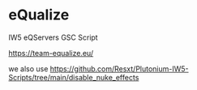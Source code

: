 # eQualize
IW5 eQServers GSC Script


https://team-equalize.eu/



we also use https://github.com/Resxt/Plutonium-IW5-Scripts/tree/main/disable_nuke_effects
